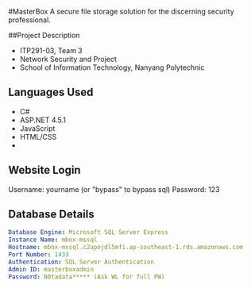 #MasterBox
A secure file storage solution for the discerning security professional.

##Project Description
- ITP291-03, Team 3
- Network Security and Project
- School of Information Technology, Nanyang Polytechnic

## Languages Used
- C#
- ASP.NET 4.5.1
- JavaScript
- HTML/CSS
- 
## Website Login
Username: yourname (or "bypass" to bypass sql)
Password: 123

## Database Details
```yml
Database Engine: Microsoft SQL Server Express
Instance Name: mbox-mssql
Hostname: mbox-mssql.c2apojdl5mfi.ap-southeast-1.rds.amazonaws.com
Port Number: 1433
Authentication: SQL Server Authentication
Admin ID: masterboxadmin
Password: N0tadata***** (Ask WL for full PW)
